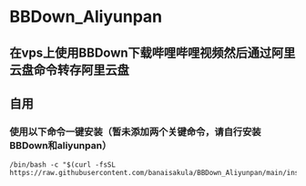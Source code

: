 # BBDown_Aliyunpan
在vps上使用BBDown下载哔哩哔哩视频然后通过阿里云盘命令转存阿里云盘
---
自用
---
### 使用以下命令一键安装（暂未添加两个关键命令，请自行安装BBDown和aliyunpan）
```
/bin/bash -c "$(curl -fsSL https://raw.githubusercontent.com/banaisakula/BBDown_Aliyunpan/main/install.sh)"
```

